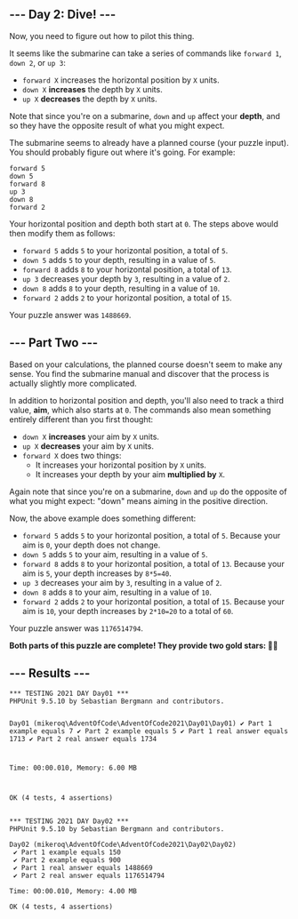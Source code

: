 <article class="day-desc"><h2>--- Day 2: Dive! ---</h2><p>Now, you need to figure out how to <span title="Tank, I need a pilot program for a B212 helicopter.">pilot this thing</span>.</p>
<p>It seems like the submarine can take a series of commands like <code>forward 1</code>, <code>down 2</code>, or <code>up 3</code>:</p>
<ul>
<li><code>forward X</code> increases the horizontal position by <code>X</code> units.</li>
<li><code>down X</code> <b>increases</b> the depth by <code>X</code> units.</li>
<li><code>up X</code> <b>decreases</b> the depth by <code>X</code> units.</li>
</ul>
<p>Note that since you're on a submarine, <code>down</code> and <code>up</code> affect your <b>depth</b>, and so they have the opposite result of what you might expect.</p>
<p>The submarine seems to already have a planned course (your puzzle input). You should probably figure out where it's going. For example:</p>
<pre><code>forward 5
down 5
forward 8
up 3
down 8
forward 2
</code></pre>
<p>Your horizontal position and depth both start at <code>0</code>. The steps above would then modify them as follows:</p>
<ul>
<li><code>forward 5</code> adds <code>5</code> to your horizontal position, a total of <code>5</code>.</li>
<li><code>down 5</code> adds <code>5</code> to your depth, resulting in a value of <code>5</code>.</li>
<li><code>forward 8</code> adds <code>8</code> to your horizontal position, a total of <code>13</code>.</li>
<li><code>up 3</code> decreases your depth by <code>3</code>, resulting in a value of <code>2</code>.</li>
<li><code>down 8</code> adds <code>8</code> to your depth, resulting in a value of <code>10</code>.</li>
<li><code>forward 2</code> adds <code>2</code> to your horizontal position, a total of <code>15</code>.</li>
</ul>


</article>
<p>Your puzzle answer was <code>1488669</code>.</p><article class="day-desc"><h2 id="part2">--- Part Two ---</h2><p>Based on your calculations, the planned course doesn't seem to make any sense. You find the submarine manual and discover that the process is actually slightly more complicated.</p>
<p>In addition to horizontal position and depth, you'll also need to track a third value, <b>aim</b>, which also starts at <code>0</code>. The commands also mean something entirely different than you first thought:</p>
<ul>
<li><code>down X</code> <b>increases</b> your aim by <code>X</code> units.</li>
<li><code>up X</code> <b>decreases</b> your aim by <code>X</code> units.</li>
<li><code>forward X</code> does two things:<ul>
  <li>It increases your horizontal position by <code>X</code> units.</li>
  <li>It increases your depth by your aim <b>multiplied by</b> <code>X</code>.</li>
</ul></li>
</ul>
<p>Again note that since you're on a submarine, <code>down</code> and <code>up</code> do the opposite of what you might expect: "down" means aiming in the positive direction.</p>
<p>Now, the above example does something different:</p>
<ul>
<li><code>forward 5</code> adds <code>5</code> to your horizontal position, a total of <code>5</code>. Because your aim is <code>0</code>, your depth does not change.</li>
<li><code>down 5</code> adds <code>5</code> to your aim, resulting in a value of <code>5</code>.</li>
<li><code>forward 8</code> adds <code>8</code> to your horizontal position, a total of <code>13</code>. Because your aim is <code>5</code>, your depth increases by <code>8*5=40</code>.</li>
<li><code>up 3</code> decreases your aim by <code>3</code>, resulting in a value of <code>2</code>.</li>
<li><code>down 8</code> adds <code>8</code> to your aim, resulting in a value of <code>10</code>.</li>
<li><code>forward 2</code> adds <code>2</code> to your horizontal position, a total of <code>15</code>.  Because your aim is <code>10</code>, your depth increases by <code>2*10=20</code> to a total of <code>60</code>.</li>
</ul>


</article>
<p>Your puzzle answer was <code>1176514794</code>.</p><p class="day-success"><b>Both parts of this puzzle are complete! They provide two gold stars: 🌟🌟</b></p>
<h2>--- Results ---</h2>
<pre><code>*** TESTING 2021 DAY Day01 ***
PHPUnit 9.5.10 by Sebastian Bergmann and contributors.

Day01 (mikeroq\AdventOfCode\AdventOfCode2021\Day01\Day01)
 ✔ Part 1 example equals 7
 ✔ Part 2 example equals 5
 ✔ Part 1 real answer equals 1713
 ✔ Part 2 real answer equals 1734

Time: 00:00.010, Memory: 6.00 MB

OK (4 tests, 4 assertions)
</code></pre>
<pre><code>*** TESTING 2021 DAY Day02 ***
PHPUnit 9.5.10 by Sebastian Bergmann and contributors.

Day02 (mikeroq\AdventOfCode\AdventOfCode2021\Day02\Day02)
 ✔ Part 1 example equals 150
 ✔ Part 2 example equals 900
 ✔ Part 1 real answer equals 1488669
 ✔ Part 2 real answer equals 1176514794

Time: 00:00.010, Memory: 4.00 MB

OK (4 tests, 4 assertions)
</code></pre>